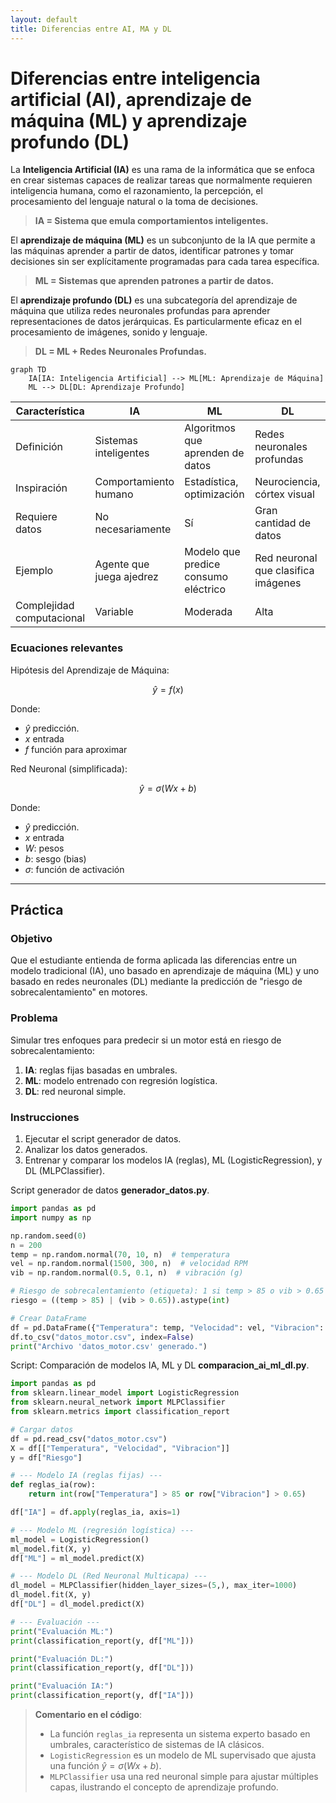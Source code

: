 ```yaml
---
layout: default
title: Diferencias entre AI, MA y DL
---
```


# Diferencias entre inteligencia artificial (AI), aprendizaje de máquina (ML) y aprendizaje profundo (DL)

La **Inteligencia Artificial (IA)** es una rama de la informática que se enfoca en crear sistemas capaces de realizar tareas que normalmente requieren inteligencia humana, como el razonamiento, la percepción, el procesamiento del lenguaje natural o la toma de decisiones.
> **IA = Sistema que emula comportamientos inteligentes.**

El **aprendizaje de máquina (ML)** es un subconjunto de la IA que permite a las máquinas aprender a partir de datos, identificar patrones y tomar decisiones sin ser explícitamente programadas para cada tarea específica.
> **ML = Sistemas que aprenden patrones a partir de datos.**

El **aprendizaje profundo (DL)** es una subcategoría del aprendizaje de máquina que utiliza redes neuronales profundas para aprender representaciones de datos jerárquicas. Es particularmente eficaz en el procesamiento de imágenes, sonido y lenguaje.
> **DL = ML + Redes Neuronales Profundas.**

```mermaid
graph TD
    IA[IA: Inteligencia Artificial] --> ML[ML: Aprendizaje de Máquina]
    ML --> DL[DL: Aprendizaje Profundo]
```


| Característica            | IA                       | ML                                   | DL                                  |
| ------------------------- | ------------------------ | ------------------------------------ | ----------------------------------- |
| Definición                | Sistemas inteligentes    | Algoritmos que aprenden de datos     | Redes neuronales profundas          |
| Inspiración       | Comportamiento humano | Estadística, optimización        | Neurociencia, córtex visual      |
| Requiere datos            | No necesariamente        | Sí                                   | Gran cantidad de datos              |
| Ejemplo                   | Agente que juega ajedrez | Modelo que predice consumo eléctrico | Red neuronal que clasifica imágenes |
| Complejidad computacional | Variable                 | Moderada                             | Alta                                |

### Ecuaciones relevantes

Hipótesis del Aprendizaje de Máquina:

$$
\hat{y} = f(x)
$$

Donde:
- $\hat{y}$ predicción.
- $x$ entrada
- $f$ función para aproximar

Red Neuronal (simplificada):

$$
\hat{y} = \sigma(Wx + b)
$$

Donde:
- $\hat{y}$ predicción.
- $x$ entrada
- $W$: pesos
- $b$: sesgo (bias)
- $\sigma$: función de activación

---

## Práctica

### Objetivo

Que el estudiante entienda de forma aplicada las diferencias entre un modelo tradicional (IA), uno basado en aprendizaje de máquina (ML) y uno basado en redes neuronales (DL) mediante la predicción de "riesgo de sobrecalentamiento" en motores.

### Problema

Simular tres enfoques para predecir si un motor está en riesgo de sobrecalentamiento:

1. **IA**: reglas fijas basadas en umbrales.
2. **ML**: modelo entrenado con regresión logística.
3. **DL**: red neuronal simple.

### Instrucciones

1. Ejecutar el script generador de datos.
2. Analizar los datos generados.
3. Entrenar y comparar los modelos IA (reglas), ML (LogisticRegression), y DL (MLPClassifier).

Script generador de datos **generador_datos.py**.

```python
import pandas as pd
import numpy as np

np.random.seed(0)
n = 200
temp = np.random.normal(70, 10, n)  # temperatura
vel = np.random.normal(1500, 300, n)  # velocidad RPM
vib = np.random.normal(0.5, 0.1, n)  # vibración (g)

# Riesgo de sobrecalentamiento (etiqueta): 1 si temp > 85 o vib > 0.65
riesgo = ((temp > 85) | (vib > 0.65)).astype(int)

# Crear DataFrame
df = pd.DataFrame({"Temperatura": temp, "Velocidad": vel, "Vibracion": vib, "Riesgo": riesgo})
df.to_csv("datos_motor.csv", index=False)
print("Archivo 'datos_motor.csv' generado.")
```

Script: Comparación de modelos IA, ML y DL **comparacion_ai_ml_dl.py**.

```python
import pandas as pd
from sklearn.linear_model import LogisticRegression
from sklearn.neural_network import MLPClassifier
from sklearn.metrics import classification_report

# Cargar datos
df = pd.read_csv("datos_motor.csv")
X = df[["Temperatura", "Velocidad", "Vibracion"]]
y = df["Riesgo"]

# --- Modelo IA (reglas fijas) ---
def reglas_ia(row):
    return int(row["Temperatura"] > 85 or row["Vibracion"] > 0.65)

df["IA"] = df.apply(reglas_ia, axis=1)

# --- Modelo ML (regresión logística) ---
ml_model = LogisticRegression()
ml_model.fit(X, y)
df["ML"] = ml_model.predict(X)

# --- Modelo DL (Red Neuronal Multicapa) ---
dl_model = MLPClassifier(hidden_layer_sizes=(5,), max_iter=1000)
dl_model.fit(X, y)
df["DL"] = dl_model.predict(X)

# --- Evaluación ---
print("Evaluación ML:")
print(classification_report(y, df["ML"]))

print("Evaluación DL:")
print(classification_report(y, df["DL"]))

print("Evaluación IA:")
print(classification_report(y, df["IA"]))
```

> **Comentario en el código**:
>
> * La función `reglas_ia` representa un sistema experto basado en umbrales, característico de sistemas de IA clásicos.
> * `LogisticRegression` es un modelo de ML supervisado que ajusta una función $\hat{y} = \sigma(Wx + b)$.
> * `MLPClassifier` usa una red neuronal simple para ajustar múltiples capas, ilustrando el concepto de aprendizaje profundo.

